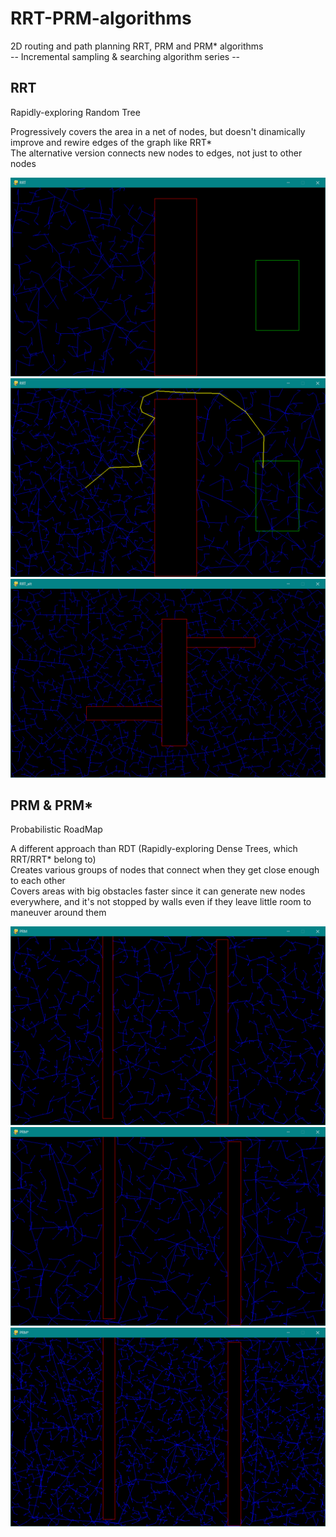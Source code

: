 # RRT-PRM-algorithms
2D routing and path planning RRT, PRM and PRM* algorithms  
-- Incremental sampling & searching algorithm series --  

## RRT
Rapidly-exploring Random Tree  

Progressively covers the area in a net of nodes, but doesn't dinamically improve and rewire edges of the graph like RRT*  
The alternative version connects new nodes to edges, not just to other nodes  

![alt text](https://github.com/ilariamarte/rrt-prm-algorithms/blob/main/RRT/images/rrt1.PNG)
![alt text](https://github.com/ilariamarte/rrt-prm-algorithms/blob/main/RRT/images/rrt2.PNG)
![alt text](https://github.com/ilariamarte/rrt-prm-algorithms/blob/main/RRT/images/rrt3.PNG)

## PRM & PRM*
Probabilistic RoadMap  

A different approach than RDT (Rapidly-exploring Dense Trees, which RRT/RRT* belong to)  
Creates various groups of nodes that connect when they get close enough to each other  
Covers areas with big obstacles faster since it can generate new nodes everywhere, and it's not stopped by walls even if they leave little room to maneuver around them  

![alt text](https://github.com/ilariamarte/rrt-prm-algorithms/blob/main/PRM/images/prm1.PNG)
![alt text](https://github.com/ilariamarte/rrt-prm-algorithms/blob/main/PRM/images/prm2.PNG)
![alt text](https://github.com/ilariamarte/rrt-prm-algorithms/blob/main/PRM/images/prm3.PNG)
